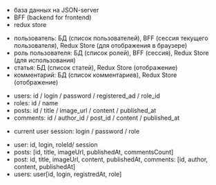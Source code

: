 <!-- Области хранения данных: -->

- база данных на JSON-server
- BFF (backend for frontend)
- redux store

<!-- Сущности приложения: -->

- пользователь: БД (список пользователей), BFF (сессия текущего пользователя), Redux Store (для отображения в браузере)
- роль пользователя: БД (список ролей), BFF (сессия), Redux Store (для использования)
- статья: БД (список статей), Redux Store (отображение)
- комментарий: БД (список комментариев), Redux Store (отображение)

<!-- Таблицы БД: -->

- users: id / login / password / registered_ad / role_id
- roles: id / name
- posts: id / title / image_url / content / published_at
- comments: id / author_id / post_id / content / published_at

<!-- Схема состояния на BFF: -->

- current user session: login / password / role

<!-- Схема для Redux Store: -->

- user: id, login, roleId/ session
- posts: [id, title, imageUrl, publishedAt, commentsCount]
- post: id, title, imageUrl, content, publishedAt, comments: [id, author, content, publishedAt]
- users: user[id, login, registredAt, role]
